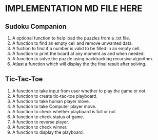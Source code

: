 # IMPLEMENTATION MD FILE HERE
## Sudoku Companion
1. A optional function to help load the puzzles from a .txt file.
2. A function to find an empty cell and remove unwanted data.
3. A fuction to find if a number is valid to be filled in an empty cell.
4. A function to print the board at any moment as and when needed.
5. A function to solve the puzzle using backtracking recursive algorithm.
6. Atlast a function which will display the the final result after solving.

## Tic-Tac-Toe

1. A function to take input from user whether to play the game or not.
2. A function to create tic-tac-toe playboard.
3. A function to take human player move.
4. A function to take Computer player move.
5. A function to check whether playboard is full or not.
6. A function to check status of game.
7. A function to reverse player.
8. A function to check winner.
9. A function to display the playboard.
